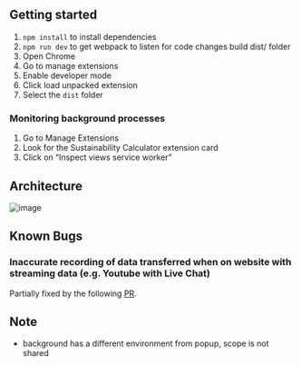
## Getting started
1. `npm install` to install dependencies
2. `npm run dev` to get webpack to listen for code changes build dist/ folder
3. Open Chrome
4. Go to manage extensions
5. Enable developer mode
6. Click load unpacked extension
7. Select the `dist` folder

### Monitoring background processes
1. Go to Manage Extensions
2. Look for the Sustainability Calculator extension card
3. Click on “Inspect views service worker”

## Architecture
![image](https://github.com/Theodo-UK/sustainability-calculator/assets/57725347/08e13bb7-7a71-48d5-81df-e64b3a07a2e6)

## Known Bugs
### Inaccurate recording of data transferred when on website with streaming data (e.g. Youtube with Live Chat)

Partially fixed by the following [PR](https://github.com/Theodo-UK/sustainability-calculator/pull/22).

## Note
- background has a different environment from popup, scope is not shared
